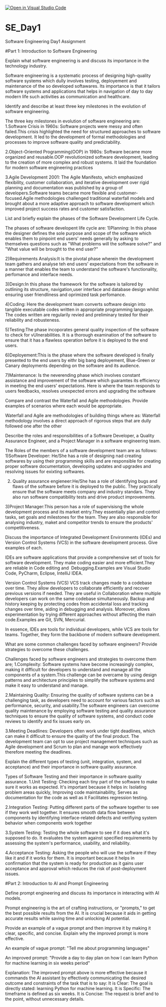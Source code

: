 [![Open in Visual Studio Code](https://classroom.github.com/assets/open-in-vscode-2e0aaae1b6195c2367325f4f02e2d04e9abb55f0b24a779b69b11b9e10269abc.svg)](https://classroom.github.com/online_ide?assignment_repo_id=15562327&assignment_repo_type=AssignmentRepo)
# SE_Day1
Software Engineering Day1 Assignment

#Part 1: Introduction to Software Engineering

Explain what software engineering is and discuss its importance in the technology industry.

Software engineering is a systematic process of designing high-quality software systems which dully involves testing, deployement and maintenance of the so developed softawares. Its importance is that it tailors software systems and applications that helps in navigation of day to day modern life such activities as communication and healthcare. 



Identify and describe at least three key milestones in the evolution of software engineering.

The three key milestones in evolution of software engineering are:
1.Software Crisis in 1960s: Software projects were messy and often failed.This crisis highlighted the need for structured approaches to software development. It led to the development of formal methodologies and processes to improve software quality and predictability.

2.Object-Oriented Programming(OOP) in 1980s: Software became more organized and reusable.OOP revolutionized software development, leading to the creation of more complex and robust systems. It laid the foundation for modern software engineering practices

3.Agile Development 2001: The Agile Manifesto, which emphasized flexibility, customer collaboration, and iterative development over rigid planning and documentation was published by a group of  developers.Software teams became more flexible and customer-focused.Agile methodologies challenged traditional waterfall models and brought about a more adaptive approach to software development which improved project success rates and customer satisfaction.



List and briefly explain the phases of the Software Development Life Cycle.

The phases of software developent life cycle are:
1)Planning: In this phase the designer defines the sole purpose and scope of the software which enables them to pinpoint end users' needs generally by asking to themselves questions such as "What problems will the software solve?" and "What value will be brought to the end user?"

2)Requirements Analysis:It is the pivotal phase wherein the development team gathers and analyse teh end users' expectations from the software in a manner that enables the team to understand the software's functionality, perfomance and interface needs.

3)Design:In this phase the framework for the software is tailored by outlining its structure, navigation,user interface and database design whilst ensuring user friendliness and oprimized task perfomance.

4)Coding: Here the development team converts software design into tangible executable codes written in appropriate programming language. The codes written are regularily revied and preliminary tested for their reliability and robusteness.

5)Testing:The phase incoporates general quality inspection of the software to check for vUlnerabilities. It is a thorough examination of the software to ensure that it has a flawless operation before it is deployed to the end users.

6)Deployement:This is the phase where the software developed is finally presented to the end users by eithr big bang deployement, Blue-Green or Canary deployments depending on the software and its audience.

7)Maintenance: Is the neverending phase which involves constant assistance and improvement of the software which guaramtes its efficiency in meeting the end users' expectations. Here is where the team responds to users feedbacks, resolves unexpected errors and upgrading the software

Compare and contrast the Waterfall and Agile methodologies. Provide examples of scenarios where each would be appropriate.

Waterfall and Agile are methodologies of building things where as: Waterfall methodology involves a direct approach of rigorous steps that are dully followed one after the other  



Describe the roles and responsibilities of a Software Developer, a Quality Assurance Engineer, and a Project Manager in a software engineering team.

The Roles of the members of a software development team are as follows:
1)Software Developer: He/She has a role of designing nad creating softwares by using their programming skills and are responsible for creating proper software documentation, developing updates and upgrades and resolving issues for exixting softwares.

2) Quality assurance engieneer:He/She has a role of identifying bugs and flaws of the software before it is deployed to the public. They practically ensure that the software meets company and industry standars. They also run software compatibility tests and drive product improvements.

3)Project Manager:This person has a role of supervisisng the whole development process and its market entry.They essentially plan and control tasks, set goals and milestones for the team. They are also responsible for analysing industry, maket and competitor trends to ensure the products' competitiveness.

Discuss the importance of Integrated Development Environments (IDEs) and Version Control Systems (VCS) in the software development process. Give examples of each.

IDEs are software applications that provide a comprehensive set of tools for software development. They make coding easier and more efficient.They are reliable in Code editing and  
Debugging.Examples are Visual Studio Code, PyCharm, Eclipse, IntelliJ IDEA.   

Version Control Systems (VCS)
VCS track changes made to a codebase over time. They allow developers to collaborate efficiently and recover previous versions if needed. They are useful in Collaboration where multiple developers can work on the same codebase simultaneously.
Backup and history keeping by protecting codes from accidental loss and tracking changes over time, aiding in debugging and analysis. Moreover, allows experimentation by trying different approaches without affecting the main code.Examples are Git, SVN, Mercurial.

In essence, IDEs are tools for individual developers, while VCS are tools for teams. Together, they form the backbone of modern software development.



What are some common challenges faced by software engineers? Provide strategies to overcome these challenges.

Challenges faced by software engineers and strategies to overcome them are;
1.Complexity: Software systems have become increasingly complex, making it difficult for developers to understand and manage all the components of a system.This challenge can be overcame by using design patterns and architecture principles to simplify the software systems and make it easy to understand and manage.

2.Maintaining Quality: Ensuring the quality of software systems can be a challenging task, as developers need to account for various factors such as performance, security, and usability.The software engineers can overcome quality maintenance by employing software testing and quality assurance techniques to ensure the quality of software systems, and conduct code reviews to identify and fix issues early on.

3.Meeting Deadlines: Developers often work under tight deadlines, which can make it difficult to ensure the quality of the final product. The development team can opt to use project management techniques such as Agile development and Scrum to plan and manage work effectively therefore meeting the deadlines.



Explain the different types of testing (unit, integration, system, and acceptance) and their importance in software quality assurance.

Types of Software Testing and their importance in software quality assurance.
1.Unit Testing: Checking each tiny part of the software to make sure it works as expected. It's important because it helps in: Isolating problem areas quickly, Improving code maintainability, Serves as documentation for the code as well as it Facilitates regression testing.

2.Integration Testing: Putting different parts of the software together to see if they work well together. It ensures smooth data flow between components by identifying interface-related defects and verifiying system behavior when components work together

3.System Testing: Testing the whole software to see if it does what it's supposed to do. It evaluates the system against specified requirements by assessing the system's performance, usability, and reliability.   

4.Acceptance Testing: Asking the people who will use the software if they like it and if it works for them. It is important because it helps in  confirmation that the system is ready for production as it gains user acceptance and approval which reduces the risk of post-deployment issues.



#Part 2: Introduction to AI and Prompt Engineering


Define prompt engineering and discuss its importance in interacting with AI models.

Prompt engineering is the art of crafting instructions, or "prompts," to get the best possible results from the AI. It is crucial because it aids in  getting accurate results while saving time and unlocking AI potential.


Provide an example of a vague prompt and then improve it by making it clear, specific, and concise. Explain why the improved prompt is more effective.

An example of vague prompt: "Tell me about programming languages"

An improved prompt: "Provide a day to day plan on how I can learn Python for machine learning in six weeks period"

Explanation: The improved prompt above is more effective because it commands the AI assistant by
effectively communicating the desired outcome and constraints of the task that is to say:
It is Clear: The goal is directly stated: learning Python for machine learning.
It is Specific: The timeframe is defined as six weeks.
It is Concise: The request is brief and to the point, without unnecessary details.